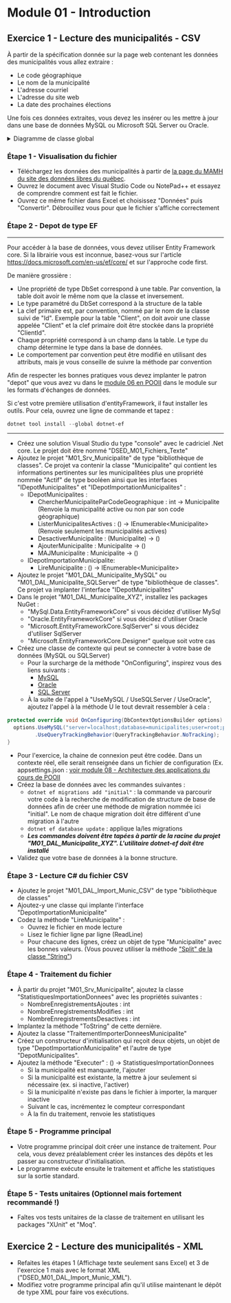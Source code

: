 # Module 01 - Introduction

## Exercice 1 - Lecture des municipalités - CSV

À partir de la spécification donnée sur la page web contenant les données des municipalités vous allez extraire :

- Le code géographique
- Le nom de la municipalité
- L'adresse courriel
- L'adresse du site web
- La date des prochaines élections

Une fois ces données extraites, vous devez les insérer ou les mettre à jour dans une base de données MySQL ou Microsoft SQL Server ou Oracle.

<details>
    <summary>Diagramme de classe global</summary>

![Diagramme UML](../images/Module01_Introduction/uml_exercice1/uml_exercice1.png)
</details>

### Étape 1 - Visualisation du fichier

- Téléchargez les données des municipalités à partir de [la page du MAMH du site des données libres du québec](https://www.donneesquebec.ca/recherche/fr/dataset/repertoire-des-municipalites-du-quebec/resource/19385b4e-5503-4330-9e59-f998f5918363).
- Ouvrez le document avec Visual Studio Code ou NotePad++ et essayez de comprendre comment est fait le fichier.
- Ouvrez ce même fichier dans Excel et choisissez "Données" puis "Convertir". Débrouillez vous pour que le fichier s'affiche correctement

### Étape 2 - Depot de type EF

---

Pour accéder à la base de données, vous devez utiliser Entity Framework core. Si la librairie vous est inconnue, basez-vous sur l'article https://docs.microsoft.com/en-us/ef/core/ et sur l'approche code first.

De manière grossière :

- Une propriété de type DbSet correspond à une table. Par convention, la table doit avoir le même nom que la classe et inversement.
- Le type paramétré du DbSet correspond à la structure de la table
- La clef primaire est, par convention, nommé par le nom de la classe suivi de "Id". Exemple pour la table "Client", on doit avoir une classe appelée "Client" et la clef primaire doit être stockée dans la propriété "ClientId".
- Chaque propriété correspond à un champ dans la table. Le type du champ détermine le type dans la base de données.
- Le comportement par convention peut être modifié en utilisant des attributs, mais je vous conseille de suivre la méthode par convention

Afin de respecter les bonnes pratiques vous devez implanter le patron "depot" que vous avez vu dans le [module 06 en POOII](https://github.com/PiFou86/420-W30-SF/blob/master/Module06_Formats_Echanges/Module06_Formats_Echanges_Exercices.md) dans le module sur les formats d'échanges de données.

Si c'est votre première utilisation d'entityFramework, il faut installer les outils. Pour cela, ouvrez une ligne de commande et tapez :

```powershell
dotnet tool install --global dotnet-ef
```

---

- Créez une solution Visual Studio du type "console" avec le cadriciel .Net core. Le projet doit être nommé "DSED_M01_Fichiers_Texte"
- Ajoutez le projet "M01_Srv_Municipalite" de type "bibliothèque de classes". Ce projet va contenir la classe "Municipalite" qui contient les informations pertinentes sur les municipalitées plus une propriété nommée "Actif" de type booléen ainsi que les interfaces "IDepotMunicipalites" et "IDepotImportationMunicipalites" :
  - IDepotMunicipalites :
    - ChercherMunicipaliteParCodeGeographique : int -> Municipalite (Renvoie la municipalité active ou non par son code géographique)
    - ListerMunicipalitesActives : () -> IEnumerable\<Municipalite> (Renvoie seulement les municipalités actives)
    - DesactiverMunicipalite : (Municipalite) -> ()
    - AjouterMunicipalite : Municipalite -> ()
    - MAJMunicipalite : Municipalite -> ()
  - IDepotImportationMunicipalite:
    - LireMunicipalite : () ->  IEnumerable\<Municipalite>
- Ajoutez le projet "M01_DAL_Municipalite_MySQL" ou "M01_DAL_Municipalite_SQLServer" de type "bibliothèque de classes". Ce projet va implanter l'interface "IDepotMunicipalites"
- Dans le projet "M01_DAL_Municipalite_XYZ", installez les packages NuGet :
  - "MySql.Data.EntityFrameworkCore" si vous décidez d'utiliser MySql
  - "Oracle.EntityFrameworkCore" si vous décidez d'utiliser Oracle
  - "Microsoft.EntityFrameworkCore.SqlServer" si vous décidez d'utiliser SqlServer
  - "Microsoft.EntityFrameworkCore.Designer" quelque soit votre cas
- Créez une classe de contexte qui peut se connecter à votre base de données (MySQL ou SQLServer)
  - Pour la surcharge de la méthode "OnConfiguring", inspirez vous des liens suivants :
    - [MySQL](https://dev.mysql.com/doc/connector-net/en/connector-net-entityframework-core.html)
    - [Oracle](https://github.com/oracle/dotnet-db-samples/blob/master/samples/dotnet-core/ef-core/get-started/create-model-save-query-scaffold.cs)
    - [SQL Server](https://docs.microsoft.com/en-us/ef/core)
  - À la suite de l'appel à "UseMySQL / UseSQLServer / UseOracle", ajoutez l'appel à la méthode U le tout devrait ressembler à cela :

```csharp
protected override void OnConfiguring(DbContextOptionsBuilder options) {
  options.UseMySQL("server=localhost;database=municipalites;user=root;password=Passw0rd")
         .UseQueryTrackingBehavior(QueryTrackingBehavior.NoTracking);
}
```

  - Pour l'exercice, la chaine de connexion peut être codée. Dans un contexte réel, elle serait renseignée dans un fichier de configuration (Ex. appsettings.json : [voir module 08 - Architecture des applications du cours de POOII](https://github.com/PiFou86/420-W30-SF/blob/master/Module08_ArchitectureDesApplications/Module08_ArchitectureDesApplications_Exercices.md)
- Créez la base de données avec les commandes suivantes :
  - ```dotnet ef migrations add "initial"``` : la commande va parcourir votre code à la recherche de modification de structure de base de données afin de créer une méthode de migration nommée ici "initial". Le nom de chaque migration doit être différent d'une migration à l'autre
  - ```dotnet ef database update``` : applique la/les migrations
  - ***Les commandes doivent être tapées à partir de la racine du projet "M01_DAL_Municipalite_XYZ". L'utilitaire dotnet-ef doit être installé***
- Validez que votre base de données à la bonne structure.

### Étape 3 - Lecture C# du fichier CSV

- Ajoutez le projet "M01_DAL_Import_Munic_CSV" de type "bibliothèque de classes"
- Ajoutez-y une classe qui implante l'interface "DepotImportationMunicipalite"
- Codez la méthode "LireMunicipalite" :
  - Ouvrez le fichier en mode lecture
  - Lisez le fichier ligne par ligne (ReadLine)
  - Pour chacune des lignes, créez un objet de type "Municipalite" avec les bonnes valeurs. (Vous pouvez utiliser la méthode ["Split" de la classe "String"](https://docs.microsoft.com/en-us/dotnet/api/system.string.split?view=netcore-3.1))

### Étape 4 - Traitement du fichier

- À partir du projet "M01_Srv_Municipalite", ajoutez la classe "StatistiquesImportationDonnees" avec les propriétés suivantes :
  - NombreEnregistrementsAjoutes : int
  - NombreEnregistrementsModifies : int
  - NombreEnregistrementsDesactives : int
- Implantez la méthode "ToString" de cette dernière.
- Ajoutez la classe "TraitementImporterDonneesMunicipalite"
- Créez un constructeur d'initialisation qui reçoit deux objets, un objet de type "DepotImportationMunicipalite" et l'autre de type "DepotMunicipalites".
- Ajoutez la méthode "Executer" : () -> StatistiquesImportationDonnees
  - Si la municipalité est manquante, l'ajouter
  - Si la municipalité est existante, la mettre à jour seulement si nécessaire (ex. si inactive, l'activer)
  - Si la municipalité n'existe pas dans le fichier à importer, la marquer inactive
  - Suivant le cas, incrémentez le compteur correspondant
  - À la fin du traitement, renvoie les statistiques

### Étape 5 - Programme principal

- Votre programme principal doit créer une instance de traitement. Pour cela, vous devez préalablement créer les instances des dépôts et les passer au constructeur d'initialisation.
- Le programme exécute ensuite le traitement et affiche les statistiques sur la sortie standard.

### Étape 5 - Tests unitaires (Optionnel mais fortement recommandé !)

- Faîtes vos tests unitaires de la classe de traitement en utilisant les packages "XUnit" et "Moq".

## Exercice 2 - Lecture des municipalités - XML

- Refaites les étapes 1 (Affichage texte seulement sans Excel) et 3 de l'exercice 1 mais avec le format XML ("DSED_M01_DAL_Import_Munic_XML").
- Modifiez votre programme principal afin qu'il utilise maintenant le dépôt de type XML pour faire vos exécutions.
